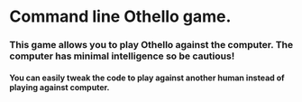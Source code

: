 # Command line Othello game.

### This game allows you to play Othello against the computer. The computer has minimal intelligence so be cautious! 

#### You can easily tweak the code to play against another human instead of playing against computer.
